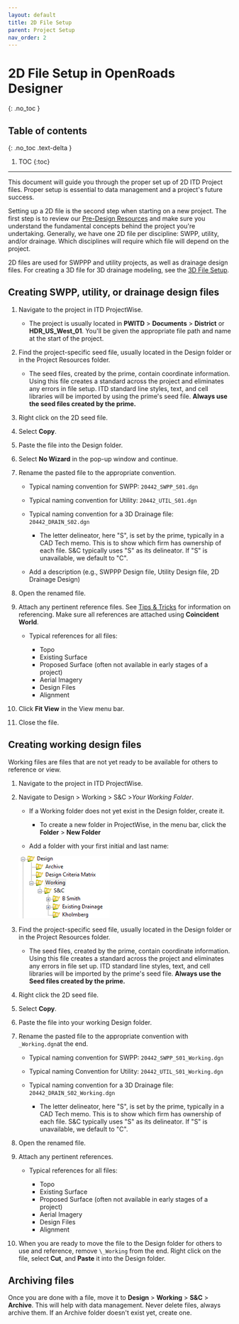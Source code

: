 ```yaml
---
layout: default
title: 2D File Setup
parent: Project Setup
nav_order: 2
---
```


# 2D File Setup in OpenRoads Designer
{: .no_toc }

## Table of contents
{: .no_toc .text-delta }

1. TOC
{:toc}

---

This document will guide you through the proper set up of 2D ITD Project
files. Proper setup is essential to data management and a project's
future success.

Setting up a 2D file is the second step when starting on a new project.
The first step is to review our [Pre-Design Resources] and make
sure you understand the fundamental concepts behind the project you're
undertaking. Generally, we have one 2D file per discipline: SWPP,
utility, and/or drainage. Which disciplines will require which file will
depend on the project. 

2D files are used for SWPPP and utility projects, as well as drainage
design files. For creating a 3D file for 3D drainage modeling, see the
[3D File Setup].

## Creating SWPP, utility, or drainage design files

1.  Navigate to the project in ITD ProjectWise.

    -   The project is usually located in **PWITD** > **Documents** >
        **District** or **HDR_US_West_01**. You'll be given the
        appropriate file path and name at the start of the project.

2.  Find the project-specific seed file, usually located in the Design
    folder or in the Project Resources folder.

    -   The seed files, created by the prime, contain coordinate
        information. Using this file creates a standard across the
        project and eliminates any errors in file setup. ITD standard
        line styles, text, and cell libraries will be imported by using
        the prime's seed file. **Always use the seed files created by
        the prime.**

3.  Right click on the 2D seed file.

4.  Select **Copy**.

5.  Paste the file into the Design folder.

6.  Select **No Wizard** in the pop-up window and continue.

7.  Rename the pasted file to the appropriate convention.

    -   Typical naming convention for SWPP: `20442_SWPP_S01.dgn`

    -   Typical naming convention for Utility: `20442_UTIL_S01.dgn`

    -   Typical naming convention for a 3D Drainage file: `20442_DRAIN_S02.dgn`

        -   The letter delineator, here "S", is set by the prime,
            typically in a CAD Tech memo. This is to show which firm has
            ownership of each file. S&C typically uses "S" as its
            delineator. If "S" is unavailable, we default to "C".

    -   Add a description (e.g., SWPPP Design file, Utility Design file,
        2D Drainage Design)

8.  Open the renamed file.

9.  Attach any pertinent reference files. See [Tips & Tricks] for information on referencing. Make sure all references are attached using **Coincident World**.

    -   Typical references for all files:

        -   Topo
        -   Existing Surface
        -   Proposed Surface (often not available in early stages of a
            project)
        -   Aerial Imagery
        -   Design Files
        -   Alignment

10. Click **Fit View** in the View menu bar.
   
11. Close the file.

## Creating working design files

Working files are files that are not yet ready to be available for others to reference or view.

1.  Navigate to the project in ITD ProjectWise.

2.  Navigate to Design > Working > S&C >*Your Working Folder*.

    -   If a Working folder does not yet exist in the Design folder,
        create it.
        -   To create a new folder in ProjectWise, in the menu bar,
            click the **Folder** > **New Folder**

    -   Add a folder with your first initial and last name:

    ![](../assets/images/working-directory.png)

3.  Find the project-specific seed file, usually located in the Design
    folder or in the Project Resources folder.

    -   The seed files, created by the prime, contain coordinate
        information. Using this file creates a standard across the
        project and eliminates any errors in file set up. ITD standard
        line styles, text, and cell libraries will be imported by the
        prime's seed file. **Always use the Seed files created by the prime.**

4.  Right click the 2D seed file.

5.  Select **Copy**.

6.  Paste the file into your working Design folder.

7.  Rename the pasted file to the appropriate convention with `_Working.dgn`at the end.

    -   Typical naming convention for SWPP: `20442_SWPP_S01_Working.dgn`

    -   Typical naming Convention for Utility: `20442_UTIL_S01_Working.dgn`

    -   Typical naming convention for a 3D Drainage file: `20442_DRAIN_S02_Working.dgn`

        -   The letter delineator, here "S", is set by the prime,
            typically in a CAD Tech memo. This is to show which firm has
            ownership of each file. S&C typically uses "S" as its
            delineator. If "S" is unavailable, we default to "C".

8.  Open the renamed file.

9.  Attach any pertinent references.

    -   Typical references for all files:

        -   Topo
        -   Existing Surface
        -   Proposed Surface (often not available in early stages of a
            project)
        -   Aerial Imagery
        -   Design Files
        -   Alignment

10. When you are ready to move the file to the Design folder for others
    to use and reference, remove `\_Working` from the end. Right click on the file, select **Cut**, and **Paste** it into the Design folder.

## Archiving files

Once you are done with a file, move it to **Design** > **Working** > **S&C** > **Archive**. This will help with data management. Never delete files, always archive them. If an Archive folder doesn't exist yet, create one.

[Pre-Design Resources]: /docs/pre-design.md
[3D File Setup]: /docs/3d-file-setup.md
[Tips & Tricks]: /docs/tips-and-tricks.md
[New Project Setup]: /docs/new-project-setup.md